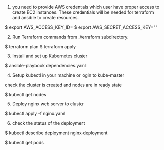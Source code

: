 1) you need to provide AWS credentials which user have proper access to create EC2 instances. 
These credentials will be needed for terraform and ansible to create resources. 

$ export AWS_ACCESS_KEY_ID=<access-key-id>
$ export AWS_SECRET_ACCESS_KEY="<secret-key>"


2) Run Terraform commands from ./terraform subdirectory.

$ terraform plan
$ terraform apply


3) Install and set up Kubernetes cluster

$ ansible-playbook dependencies.yaml

4) Setup kubectl in your machine or login to kube-master 

check the cluster is created and nodes are in ready state 

$ kubectl get nodes

5) Deploy nginx web server to cluster 

$ kubectl apply -f nginx.yaml

6) check the status of the deployment 

$  kubectl describe deployment nginx-deployment

$ kubectl get pods







